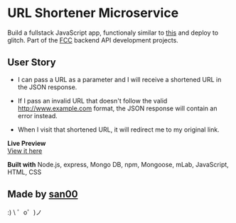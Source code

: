 URL Shortener Microservice
=========================

Build a fullstack JavaScript app, functionaly similar to [this](https://little-url.herokuapp.com/) and deploy to glitch. Part of the [FCC](https://www.freecodecamp.org/) backend API development projects.

User Story
-----------

* I can pass a URL as a parameter and I will receive a shortened URL in the JSON response.
 
* If I pass an invalid URL that doesn't follow the valid http://www.example.com format, the JSON response will contain an error instead.
 
* When I visit that shortened URL, it will redirect me to my original link.
 
**Live Preview**   
[View it here](https://shortened-url.glitch.me/)

 
 **Built with**
 Node.js, express, Mongo DB, npm, Mongoose, mLab, JavaScript, HTML, CSS

 
Made by [san00](https://github.com/san00)
 --------


:)    \ ゜o゜)ノ